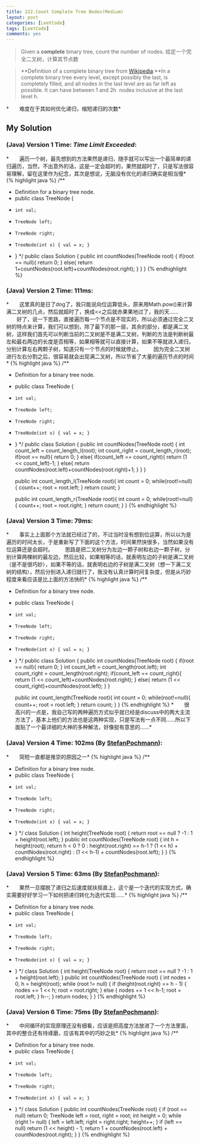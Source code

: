```yaml
---
title: 222.Count Complete Tree Nodes(Medium)
layout: post
categories: [LeetCode]
tags: [LeetCode]
comments: yes
---
```


>Given a **complete** binary tree, count the number of nodes.
给定一个完全二叉树，计算其节点数

>**Definition of a complete binary tree from [Wikipedia](http://en.wikipedia.org/wiki/Binary_tree#Types_of_binary_trees):**In a complete binary tree every level, except possibly the last, is completely filled, and all nodes in the last level are as far left as possible. It can have between 1 and 2h
 nodes inclusive at the last level h.

*　　难度在于其如何优化递归，缩短递归的次数*

## My Solution
### (Java) Version 1  Time: *Time Limit Exceeded*:
*　　遍历一个树，最先想到的方法果然是递归，随手就可以写出一个最简单的递归遍历，当然，不出意外的话，这是一定会超时的，果然就超时了，只是写法很容易理解，留在这里作为纪念，其次是想说，无脑没有优化的递归确实是相当慢*
{% highlight java %}
/**
 * Definition for a binary tree node.
 * public class TreeNode {
 *     int val;
 *     TreeNode left;
 *     TreeNode right;
 *     TreeNode(int x) { val = x; }
 * }
 */
public class Solution {
    public int countNodes(TreeNode root) {
        if(root == null){
            return 0;
        }
        else{
            return 1+countNodes(root.left)+countNodes(root.right);
        }
    }
}
{% endhighlight %}

### (Java) Version 2  Time: 111ms:
*　　这里真的是日了dog了，我只能说向位运算低头，原来用Math.pow()来计算满二叉树的几点，然后就超时了，换成<<之后就赤果果地过了，我的天……
　　好了，说一下思路，直接遍历每一个节点是不现实的，所以必须通过完全二叉树的特点来计算，我们可以想到，除了最下的那一层，其余的部分，都是满二叉树，这样我们首先可以判断当前的二叉树是不是满二叉树，判断的方法是判断树最左和最右两边的长度是否相等，如果相等就可以直接计算，如果不等就进入递归，分别计算左右两颗子树，知道只有一个节点的时候就停止。
　　因为完全二叉树进行左右分割之后，很容易就会出现满二叉树，所以节省了大量的遍历节点的时间*
{% highlight java %}
/**
 * Definition for a binary tree node.
 * public class TreeNode {
 *     int val;
 *     TreeNode left;
 *     TreeNode right;
 *     TreeNode(int x) { val = x; }
 * }
 */
public class Solution {
    public int countNodes(TreeNode root) {
        int count_left = count_length_l(root);
        int count_right = count_length_r(root);
        if(root == null){
            return 0;
        }
        else{
            if(count_left == count_right){
                return (1 << count_left)-1;
            }
            else{
                return countNodes(root.left)+countNodes(root.right)+1;
            }
        }
    }

    public int count_length_l(TreeNode root){
        int count = 0;
        while(root!=null){
            count++;
            root = root.left;
        }
        return count;
    }

    public int count_length_r(TreeNode root){
        int count = 0;
        while(root!=null){
            count++;
            root = root.right;
        }
        return count;
    }
}
{% endhighlight %}

### (Java) Version 3  Time: 79ms:
*　　事实上上面那个方法就已经过了的，不过当时没有想到位运算，所以以为是遍历的时间太长，于是重新写了下面的这个方法，时间果然快很多，当然如果没有位运算还是会超时。
　　思路是把二叉树分为左边一颗子树和右边一颗子树，分别计算两棵树的最左边，然后比较，如果相等的话，就表明左边的子树是满二叉树（是不是很巧妙），如果不等的话，就表明右边的子树是满二叉树（想一下满二叉树的结构），然后分别进入递归就行了，我没有认真计算时间复杂度，但是从巧妙程度来看应该是比上面的方法快的*
{% highlight java %}
/**
 * Definition for a binary tree node.
 * public class TreeNode {
 *     int val;
 *     TreeNode left;
 *     TreeNode right;
 *     TreeNode(int x) { val = x; }
 * }
 */
public class Solution {
    public int countNodes(TreeNode root) {
        if(root == null){
            return 0;
        }
        int count_left = count_length(root.left);
        int count_right = count_length(root.right);
        if(count_left == count_right){
            return (1 << count_left)+countNodes(root.right);
        }
        else{
            return (1 << count_right)+countNodes(root.left);
        }
    }
    
    public int count_length(TreeNode root){
        int count = 0;
        while(root!=null){
            count++;
            root = root.left;
        }
        return count;
    }
}
{% endhighlight %}
*　　很高兴的一点是，我自己写的两种遍历方式似乎就已经是discuss中的两大主流方法了，基本上他们的方法也是这两种实现，只是写法有一点不同……所以下面贴了一个最详细的大神的多种解法，好像挺有意思的……*

### (Java) Version 4  Time: 102ms (By [StefanPochmann](https://discuss.leetcode.com/user/stefanpochmann)):
*　　简短一直都是推崇的原因之一*
{% highlight java %}
/**
 * Definition for a binary tree node.
 * public class TreeNode {
 *     int val;
 *     TreeNode left;
 *     TreeNode right;
 *     TreeNode(int x) { val = x; }
 * }
 */
class Solution {
    int height(TreeNode root) {
        return root == null ? -1 : 1 + height(root.left);
    }
    public int countNodes(TreeNode root) {
        int h = height(root);
        return h < 0 ? 0 :
               height(root.right) == h-1 ? (1 << h) + countNodes(root.right)
                                         : (1 << h-1) + countNodes(root.left);
    }
}
{% endhighlight %}

### (Java) Version 5  Time: 63ms (By [StefanPochmann](https://discuss.leetcode.com/user/stefanpochmann)):
*　　果然一旦摆脱了递归之后速度就扶摇直上，这个是一个迭代的实现方式，确实需要好好学习一下如何把递归转化为迭代实现……*
{% highlight java %}
/**
 * Definition for a binary tree node.
 * public class TreeNode {
 *     int val;
 *     TreeNode left;
 *     TreeNode right;
 *     TreeNode(int x) { val = x; }
 * }
 */
class Solution {
    int height(TreeNode root) {
        return root == null ? -1 : 1 + height(root.left);
    }
    public int countNodes(TreeNode root) {
        int nodes = 0, h = height(root);
        while (root != null) {
            if (height(root.right) == h - 1) {
                nodes += 1 << h;
                root = root.right;
            } else {
                nodes += 1 << h-1;
                root = root.left;
            }
            h--;
        }
        return nodes;
    }
}
{% endhighlight %}

### (Java) Version 6  Time: 75ms (By [StefanPochmann](https://discuss.leetcode.com/user/stefanpochmann)):
*　　中间循环的实现原理还没有细看，应该是把高度方法放进了一个方法里面，其中的整合还有待琢磨，应该有其中的巧妙之处*
{% highlight java %}
/**
 * Definition for a binary tree node.
 * public class TreeNode {
 *     int val;
 *     TreeNode left;
 *     TreeNode right;
 *     TreeNode(int x) { val = x; }
 * }
 */
class Solution {
    public int countNodes(TreeNode root) {
        if (root == null)
            return 0;
        TreeNode left = root, right = root;
        int height = 0;
        while (right != null) {
            left = left.left;
            right = right.right;
            height++;
        }
        if (left == null)
            return (1 << height) - 1;
        return 1 + countNodes(root.left) + countNodes(root.right);
    }
}
{% endhighlight %}